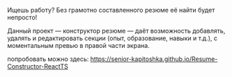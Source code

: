 Ищешь работу? Без грамотно составленного резюме её найти будет непросто!

Данный проект — конструктор резюме — даёт возможность добавлять, удалять и редактировать секции (опыт, образование, навыки и т.д.), с моментальным превью в правой части экрана.

попробовать можно здесь: https://senior-kapitoshka.github.io/Resume-Constructor-ReactTS 
 
